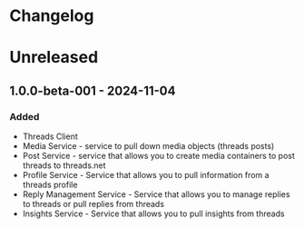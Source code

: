 # Changelog

# Unreleased

## 1.0.0-beta-001 - 2024-11-04

### Added
- Threads Client
- Media Service - service to pull down media objects (threads posts)
- Post Service - service that allows you to create media containers to post threads to threads.net
- Profile Service - Service that allows you to pull information from a threads profile
- Reply Management Service - Service that allows you to manage replies to threads or pull replies from threads
- Insights Service - Service that allows you to pull insights from threads
